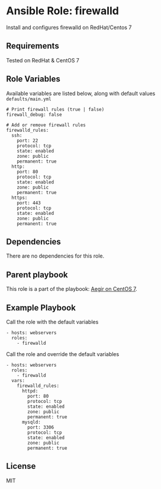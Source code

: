 # Ansible Role: firewalld

Install and configures firewalld on RedHat/Centos 7

## Requirements

Tested on RedHat & CentOS 7

## Role Variables

Available variables are listed below, along with default values `defaults/main.yml`

    # Print firewall rules (true | false)
    firewall_debug: false

    # Add or remove firewall rules
    firewalld_rules:
      ssh:
        port: 22
        protocol: tcp
        state: enabled
        zone: public
        permanent: true
      http:
        port: 80
        protocol: tcp
        state: enabled
        zone: public
        permanent: true
      https:
        port: 443
        protocol: tcp
        state: enabled
        zone: public
        permanent: true

## Dependencies

There are no dependencies for this role.

## Parent playbook

This role is a part of the playbook: [Aegir on CentOS 7](https://github.com/tovletoglou/ansible-playbook-aegir-centos).

## Example Playbook

Call the role with the default variables

    - hosts: webservers
      roles:
        - firewalld

Call the role and override the default variables

    - hosts: webservers
      roles:
        - firewalld
      vars:
        firewalld_rules:
          httpd:
            port: 80
            protocol: tcp
            state: enabled
            zone: public
            permanent: true
          mysqld:
            port: 3306
            protocol: tcp
            state: enabled
            zone: public
            permanent: true

## License

MIT
